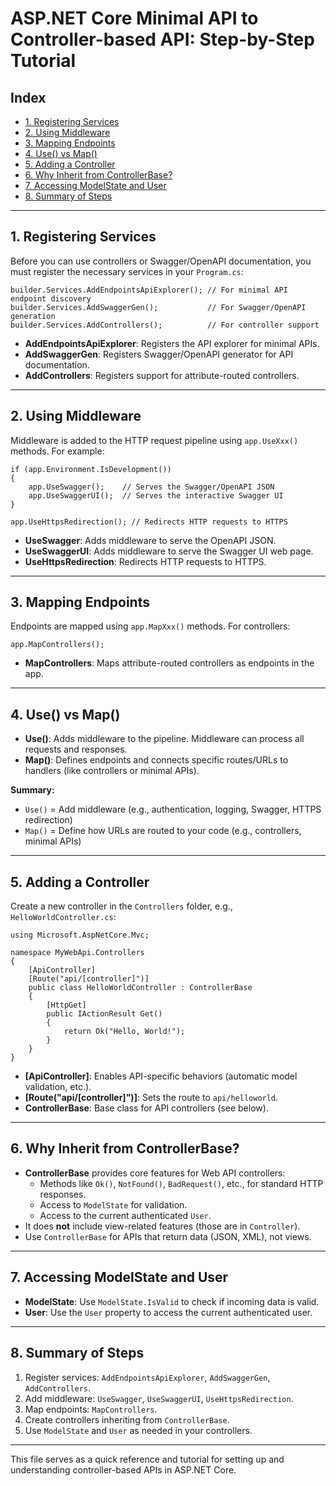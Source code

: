 # ASP.NET Core Minimal API to Controller-based API: Step-by-Step Tutorial

## Index

- [1. Registering Services](#1-registering-services)
- [2. Using Middleware](#2-using-middleware)
- [3. Mapping Endpoints](#3-mapping-endpoints)
- [4. Use() vs Map()](#4-use-vs-map)
- [5. Adding a Controller](#5-adding-a-controller)
- [6. Why Inherit from ControllerBase?](#6-why-inherit-from-controllerbase)
- [7. Accessing ModelState and User](#7-accessing-modelstate-and-user)
- [8. Summary of Steps](#8-summary-of-steps)

---

## 1. Registering Services

Before you can use controllers or Swagger/OpenAPI documentation, you must register the necessary services in your `Program.cs`:

```
builder.Services.AddEndpointsApiExplorer(); // For minimal API endpoint discovery
builder.Services.AddSwaggerGen();           // For Swagger/OpenAPI generation
builder.Services.AddControllers();          // For controller support
```

- **AddEndpointsApiExplorer**: Registers the API explorer for minimal APIs.
- **AddSwaggerGen**: Registers Swagger/OpenAPI generator for API documentation.
- **AddControllers**: Registers support for attribute-routed controllers.

---

## 2. Using Middleware

Middleware is added to the HTTP request pipeline using `app.UseXxx()` methods. For example:

```
if (app.Environment.IsDevelopment())
{
    app.UseSwagger();    // Serves the Swagger/OpenAPI JSON
    app.UseSwaggerUI();  // Serves the interactive Swagger UI
}

app.UseHttpsRedirection(); // Redirects HTTP requests to HTTPS
```

- **UseSwagger**: Adds middleware to serve the OpenAPI JSON.
- **UseSwaggerUI**: Adds middleware to serve the Swagger UI web page.
- **UseHttpsRedirection**: Redirects HTTP requests to HTTPS.

---

## 3. Mapping Endpoints

Endpoints are mapped using `app.MapXxx()` methods. For controllers:

```
app.MapControllers();
```

- **MapControllers**: Maps attribute-routed controllers as endpoints in the app.

---

## 4. Use() vs Map()

- **Use()**: Adds middleware to the pipeline. Middleware can process all requests and responses.
- **Map()**: Defines endpoints and connects specific routes/URLs to handlers (like controllers or minimal APIs).

**Summary:**
- `Use()` = Add middleware (e.g., authentication, logging, Swagger, HTTPS redirection)
- `Map()` = Define how URLs are routed to your code (e.g., controllers, minimal APIs)

---

## 5. Adding a Controller

Create a new controller in the `Controllers` folder, e.g., `HelloWorldController.cs`:

```
using Microsoft.AspNetCore.Mvc;

namespace MyWebApi.Controllers
{
    [ApiController]
    [Route("api/[controller]")]
    public class HelloWorldController : ControllerBase
    {
        [HttpGet]
        public IActionResult Get()
        {
            return Ok("Hello, World!");
        }
    }
}
```

- **[ApiController]**: Enables API-specific behaviors (automatic model validation, etc.).
- **[Route("api/[controller]")]**: Sets the route to `api/helloworld`.
- **ControllerBase**: Base class for API controllers (see below).

---

## 6. Why Inherit from ControllerBase?

- **ControllerBase** provides core features for Web API controllers:
  - Methods like `Ok()`, `NotFound()`, `BadRequest()`, etc., for standard HTTP responses.
  - Access to `ModelState` for validation.
  - Access to the current authenticated `User`.
- It does **not** include view-related features (those are in `Controller`).
- Use `ControllerBase` for APIs that return data (JSON, XML), not views.

---

## 7. Accessing ModelState and User

- **ModelState**: Use `ModelState.IsValid` to check if incoming data is valid.
- **User**: Use the `User` property to access the current authenticated user.

---

## 8. Summary of Steps

1. Register services: `AddEndpointsApiExplorer`, `AddSwaggerGen`, `AddControllers`.
2. Add middleware: `UseSwagger`, `UseSwaggerUI`, `UseHttpsRedirection`.
3. Map endpoints: `MapControllers`.
4. Create controllers inheriting from `ControllerBase`.
5. Use `ModelState` and `User` as needed in your controllers.

---

This file serves as a quick reference and tutorial for setting up and understanding controller-based APIs in ASP.NET Core.
